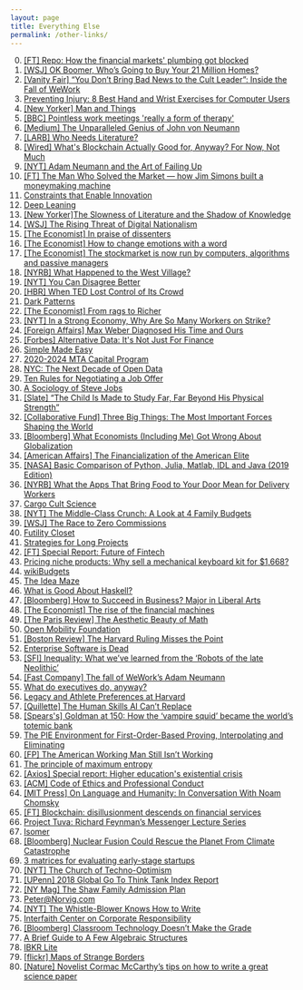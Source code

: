 ```yaml
---
layout: page
title: Everything Else
permalink: /other-links/
---
```


0. [[FT] Repo: How the financial markets' plumbing got blocked](https://ig.ft.com/repo-rate/)
0. [[WSJ] OK Boomer, Who’s Going to Buy Your 21 Million Homes?](https://www.wsj.com/articles/ok-boomer-whos-going-to-buy-your-21-million-homes-11574485201)
0. [[Vanity Fair] “You Don’t Bring Bad News to the Cult Leader”: Inside the Fall of WeWork](https://www.vanityfair.com/news/2019/11/inside-the-fall-of-wework)
0. [Preventing Injury: 8 Best Hand and Wrist Exercises for Computer Users](http://ergonomictrends.com/hand-wrist-exercises-computer-users/)
0. [[New Yorker] Man and Things](https://www.newyorker.com/books/page-turner/man-and-things)
0. [[BBC] Pointless work meetings 'really a form of therapy'](https://www.bbc.com/news/education-50418317)
0. [[Medium] The Unparalleled Genius of John von Neumann](https://medium.com/cantors-paradise/the-unparalleled-genius-of-john-von-neumann-791bb9f42a2d)
0. [[LARB] Who Needs Literature?](https://lareviewofbooks.org/article/who-needs-literature/)
0. [[Wired] What's Blockchain Actually Good for, Anyway? For Now, Not Much](https://www.wired.com/story/whats-blockchain-good-for-not-much/)
0. [[NYT] Adam Neumann and the Art of Failing Up](https://www.nytimes.com/2019/11/02/business/adam-neumann-wework-exit-package.html)
0. [[FT] The Man Who Solved the Market — how Jim Simons built a moneymaking machine](https://www.ft.com/content/868d0902-f0b4-11e9-ad1e-4367d8281195)
0. [Constraints that Enable Innovation](https://vimeo.com/128934608)
0. [Deep Leaning](http://www.deeplearningbook.org/)
0. [[New Yorker]The Slowness of Literature and the Shadow of Knowledge](https://www.newyorker.com/books/page-turner/the-slowness-of-literature-and-the-shadow-of-knowledge)
0. [[WSJ] The Rising Threat of Digital Nationalism](https://www.wsj.com/articles/the-rising-threat-of-digital-nationalism-11572620577)
0. [[The Economist] In praise of dissenters](https://www.economist.com/business/2019/10/10/in-praise-of-dissenters)
0. [[The Economist] How to change emotions with a word](https://www.economist.com/science-and-technology/2018/05/03/how-to-change-emotions-with-a-word)
0. [[The Economist] The stockmarket is now run by computers, algorithms and passive managers](https://www.economist.com/briefing/2019/10/05/the-stockmarket-is-now-run-by-computers-algorithms-and-passive-managers)
0. [[NYRB] What Happened to the West Village?](https://www.nybooks.com/daily/2019/10/09/what-happened-to-the-west-village/)
0. [[NYT] You Can Disagree Better](https://www.nytimes.com/interactive/2019/09/18/opinion/peter-boghossian-interview.html)
0. [[HBR] When TED Lost Control of Its Crowd](https://hbr.org/2013/04/when-ted-lost-control-of-its-crowd)
0. [Dark Patterns](https://www.darkpatterns.org/)
0. [[The Economist] From rags to Richer](https://www.economist.com/business/2019/10/03/from-rags-to-richer)
0. [[NYT] In a Strong Economy, Why Are So Many Workers on Strike?](https://www.nytimes.com/2019/10/19/business/economy/workers-strike-economy.html)
0. [[Foreign Affairs] Max Weber Diagnosed His Time and Ours](https://www.foreignaffairs.com/articles/central-europe/2019-07-24/max-weber-diagnosed-his-time-and-ours)
0. [[Forbes] Alternative Data: It's Not Just For Finance](https://www.forbes.com/sites/forbestechcouncil/2019/10/01/alternative-data-its-not-just-for-finance/#4c3e731d2288)
0. [Simple Made Easy](https://www.infoq.com/presentations/Simple-Made-Easy/)
0. [2020-2024 MTA Capital Program](https://new.mta.info/2020CapitalProgram)
0. [NYC: The Next Decade of Open Data](https://www1.nyc.gov/assets/doitt/downloads/pdf/Open-Data-For-All-Report-2019.pdf)
0. [Ten Rules for Negotiating a Job Offer](https://haseebq.com/my-ten-rules-for-negotiating-a-job-offer/)
0. [A Sociology of Steve Jobs](https://kieranhealy.org/blog/archives/2011/10/10/a-sociology-of-steve-jobs/)
0. [[Slate] “The Child Is Made to Study Far, Far Beyond His Physical Strength”](https://slate.com/human-interest/2019/10/parents-complaining-about-homework-history.html)
0. [[Collaborative Fund] Three Big Things: The Most Important Forces Shaping the World](https://www.collaborativefund.com/blog/three-big-things-the-most-important-forces-shaping-the-world/)
0. [[Bloomberg] What Economists (Including Me) Got Wrong About Globalization](https://www.bloomberg.com/opinion/articles/2019-10-10/inequality-globalization-and-the-missteps-of-1990s-economics)
0. [[American Affairs] The Financialization of the American Elite](https://americanaffairsjournal.org/2019/08/the-financialization-of-the-american-elite/)
0. [[NASA] Basic Comparison of Python, Julia, Matlab, IDL and Java (2019 Edition)](https://modelingguru.nasa.gov/docs/DOC-2783)
0. [[NYRB] What the Apps That Bring Food to Your Door Mean for Delivery Workers](https://www.nybooks.com/daily/2019/09/20/what-the-apps-that-bring-food-to-your-door-mean-for-delivery-workers/)
0. [Cargo Cult Science](http://calteches.library.caltech.edu/51/2/CargoCult.htm)
0. [[NYT] The Middle-Class Crunch: A Look at 4 Family Budgets](https://www.nytimes.com/interactive/2019/10/03/your-money/middle-class-income.html)
0. [[WSJ] The Race to Zero Commissions](https://www.wsj.com/articles/the-race-to-zero-commissions-11570267802)
0. [Futility Closet](https://www.futilitycloset.com/)
0. [Strategies for Long Projects](http://benbrostoff.github.io/2019/09/28/long-projects.html)
0. [[FT] Special Report: Future of Fintech](https://www.ft.com/reports/future-of-fintech)
0. [Pricing niche products: Why sell a mechanical keyboard kit for $1,668?](https://kevinlynagh.com/notes/pricing-niche-products/)
0. [wikiBudgets](https://www.wikibudgets.org/)
0. [The Idea Maze](http://cdixon.org/2013/08/04/the-idea-maze/)
0. [What is Good About Haskell?](https://doisinkidney.com/posts/2019-10-02-what-is-good-about-haskell.html)
0. [[Bloomberg] How to Succeed in Business? Major in Liberal Arts](https://www.bloomberg.com/opinion/articles/2019-10-04/tech-should-look-beyond-stem-and-covet-liberal-arts-grads)
0. [[The Economist] The rise of the financial machines](https://www.economist.com/leaders/2019/10/03/the-rise-of-the-financial-machines)
0. [[The Paris Review] The Aesthetic Beauty of Math](https://www.theparisreview.org/blog/2019/07/22/the-aesthetic-beauty-of-math/)
0. [Open Mobility Foundation](https://www.openmobilityfoundation.org/)
0. [[Boston Review] The Harvard Ruling Misses the Point](https://bostonreview.net/class-inequality-law-justice/richard-ford-harvard-ruling-misses-point)
0. [Enterprise Software is Dead](https://capiche.com/p/enterprise-software-is-dead)
0. [[SFI] Inequality: What we’ve learned from the ‘Robots of the late Neolithic’](https://santafe.edu/news-center/news/-inequality-what-weve-learned-robots-late-neolithic)
0. [[Fast Company] The fall of WeWork’s Adam Neumann](https://www.fastcompany.com/90410492/the-fall-of-weworks-adam-neumann)
0. [What do executives do, anyway?](https://apenwarr.ca/log/20190926)
0. [Legacy and Athlete Preferences at Harvard](http://public.econ.duke.edu/~psarcidi/legacyathlete.pdf)
0. [[Quillette] The Human Skills AI Can’t Replace](https://quillette.com/2019/09/25/the-human-skills-ai-cant-replace/)
0. [[Spears's] Goldman at 150: How the ‘vampire squid’ became the world’s totemic bank](https://www.spearswms.com/goldman-sachs-spears/)
0. [The PIE Environment for First-Order-Based Proving, Interpolating and Eliminating](http://cs.christophwernhard.com/pie/)
0. [[FP] The American Working Man Still Isn’t Working](https://www.foreignaffairs.com/articles/united-states/2019-09-19/american-working-man-still-isnt-working)
0. [The principle of maximum entropy](https://acgan.sh/posts/2019-01-01-maximum-entropy.html)
0. [[Axios] Special report: Higher education's existential crisis](https://www.axios.com/colleges-universities-crisis-e437549e-b5ad-4e6c-8bab-f32db1065d14.html)
0. [[ACM] Code of Ethics and Professional Conduct](https://www.acm.org/code-of-ethics)
0. [[MIT Press] On Language and Humanity: In Conversation With Noam Chomsky](https://thereader.mitpress.mit.edu/noam-chomsky-interview/)
0. [[FT] Blockchain: disillusionment descends on financial services](https://www.ft.com/content/93140eac-9cbb-11e9-9c06-a4640c9feebb)
0. [Project Tuva: Richard Feynman’s Messenger Lecture Series](https://www.microsoft.com/en-us/research/project/tuva-richard-feynman/)
0. [Isomer](https://isomer.gov.sg/)
0. [[Bloomberg] Nuclear Fusion Could Rescue the Planet From Climate Catastrophe](https://www.bloomberg.com/news/features/2019-09-28/startups-take-aim-at-nuclear-fusion-energy-s-biggest-challenge)
0. [3 matrices for evaluating early-stage startups](https://frntier.substack.com/p/3-matrices-for-evaluating-early-stage)
0. [[NYT] The Church of Techno-Optimism](https://www.nytimes.com/2019/09/28/opinion/sunday/silicon-valley-techno-optimism.html)
0. [[UPenn] 2018 Global Go To Think Tank Index Report](https://repository.upenn.edu/cgi/viewcontent.cgi?article=1017&context=think_tanks)
0. [[NY Mag] The Shaw Family Admission Plan](http://nymag.com/intelligencer/2019/09/david-e-shaw-college-donations.html)
0. [Peter@Norvig.com](http://norvig.com)
0. [[NYT] The Whistle-Blower Knows How to Write](https://www.nytimes.com/2019/09/27/opinion/whistleblower-complaint.html)
0. [Interfaith Center on Corporate Responsibility](https://www.iccr.org/)
0. [[Bloomberg] Classroom Technology Doesn’t Make the Grade](https://www.bloomberg.com/opinion/articles/2019-09-25/classroom-computers-little-benefit-seen-in-test-scores-for-cost)
0. [A Brief Guide to A Few Algebraic Structures](https://argumatronic.com//posts/2019-06-21-algebra-cheatsheet.html) 
0. [IBKR Lite](https://www.interactivebrokers.com/en/index.php?f=45196)
0. [[flickr] Maps of Strange Borders](https://www.flickr.com/photos/amapple/sets/72157616310862857/)
0. [[Nature] Novelist Cormac McCarthy’s tips on how to write a great science paper](https://www.nature.com/articles/d41586-019-02918-5)
<!-- {: reversed="reversed"} -->
